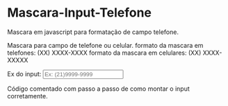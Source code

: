# Mascara-Input-Telefone
Mascara em javascript para formatação de campo telefone.


Mascara para campo de telefone ou celular.
formato da mascara em telefones: (XX) XXXX-XXXX
formato da mascara em celulares: (XX) XXXX-XXXXX

Ex do input: <input type="tel" name="telefone" onblur="limpa_mascara(this)" onfocus="mascara(this)" OnKeyPress="formatar(this)"      placeholder="Ex: (21)9999-9999">


Código comentado com passo a passo de como montar o input corretamente.
